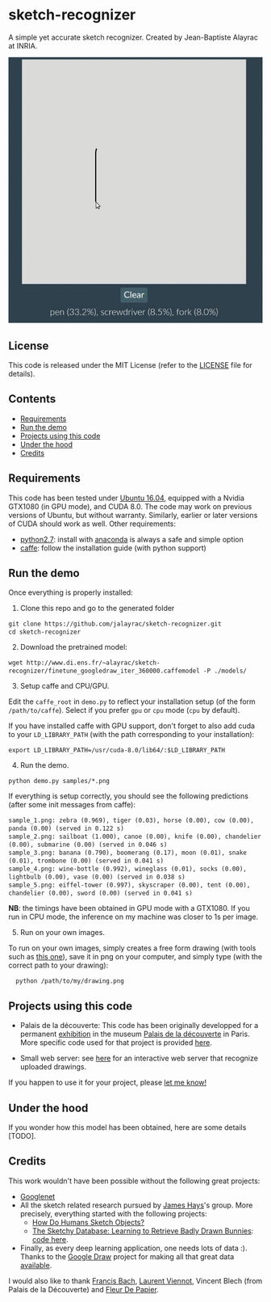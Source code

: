# sketch-recognizer

A simple yet accurate sketch recognizer.
Created by Jean-Baptiste Alayrac at INRIA.

![alt text](demo.gif)

## License

This code is released under the MIT License (refer to the [LICENSE](https://github.com/jalayrac/sketch-recognizer/blob/master/LICENSE) file for details).

## Contents

  - [Requirements](#requirements)
  - [Run the demo](#run-the-demo)  
  - [Projects using this code](#projects-using-this-code)
  - [Under the hood](#under-the-hood)
  - [Credits](#credits)

## Requirements

This code has been tested under [Ubuntu 16.04](https://wiki.ubuntu.com/XenialXerus/ReleaseNotes?_ga=2.64105455.1187681438.1509407568-1392763737.1509407568),
equipped with a Nvidia GTX1080 (in GPU mode), and CUDA 8.0.
The code may work on previous versions of Ubuntu, but without warranty.
Similarly, earlier or later versions of CUDA should work as well.
Other requirements:

* [python2.7](https://www.python.org/download/releases/2.7/): install with [anaconda](https://www.anaconda.com/download/#download) is always a safe and simple option
* [caffe](http://caffe.berkeleyvision.org/installation.html): follow the installation guide (with python support)

## Run the demo

Once everything is properly installed:

1) Clone this repo and go to the generated folder
  ```Shell
  git clone https://github.com/jalayrac/sketch-recognizer.git
  cd sketch-recognizer
  ```

2) Download the pretrained model:
  ```Shell  
  wget http://www.di.ens.fr/~alayrac/sketch-recognizer/finetune_googledraw_iter_360000.caffemodel -P ./models/  
  ```
3) Setup caffe and CPU/GPU.

Edit the `caffe_root` in `demo.py` to reflect your installation setup (of the form `/path/to/caffe`).
Select if you prefer `gpu` or `cpu` mode (`cpu` by default).

If you have installed caffe with GPU support, don't forget to also add cuda to your `LD_LIBRARY_PATH` (with the path corresponding to your installation):

```Shell 
export LD_LIBRARY_PATH=/usr/cuda-8.0/lib64/:$LD_LIBRARY_PATH
```

4) Run the demo.

  ```Shell
  python demo.py samples/*.png
  ```
  
  If everything is setup correctly, you should see the following predictions (after some init messages from caffe):
  
  ```Shell
  sample_1.png: zebra (0.969), tiger (0.03), horse (0.00), cow (0.00), panda (0.00) (served in 0.122 s)
  sample_2.png: sailboat (1.000), canoe (0.00), knife (0.00), chandelier (0.00), submarine (0.00) (served in 0.046 s)
  sample_3.png: banana (0.790), boomerang (0.17), moon (0.01), snake (0.01), trombone (0.00) (served in 0.041 s)
  sample_4.png: wine-bottle (0.992), wineglass (0.01), socks (0.00), lightbulb (0.00), vase (0.00) (served in 0.038 s)
  sample_5.png: eiffel-tower (0.997), skyscraper (0.00), tent (0.00), chandelier (0.00), sword (0.00) (served in 0.041 s)
  ```
  
  **NB**: the timings have been obtained in GPU mode with a GTX1080. If you run in CPU mode, the inference on my machine was closer to 1s per image.
  
5) Run on your own images.

To run on your own images, simply creates a free form drawing (with tools such as [this one](https://drawisland.com/?w=400&h=400)), 
save it in png on your computer, and simply type (with the correct path to your drawing):

```Shell
  python /path/to/my/drawing.png
```
  
## Projects using this code

- Palais de la découverte: 
This code has been originally developped for a permanent [exhibition](http://www.palais-decouverte.fr/fr/au-programme/expositions-permanentes/informatique-et-sciences-du-numerique/visite-libre/) in the museum
[Palais de la découverte](http://www.palais-decouverte.fr/en/home/) in Paris.
More specific code used for that project is provided [here](https://github.com/jalayrac/sketch-recognizer/tree/master/examples/palais/).

- Small web server: see [here](https://github.com/jalayrac/sketch-recognizer/tree/master/examples/web_server/) for an interactive web server that recognize uploaded drawings.

If you happen to use it for your project, please [let me know!](mailto:jean-baptiste.alayrac@inria.fr)

## Under the hood

If you wonder how this model has been obtained, here are some details [TODO].

## Credits

This work wouldn't have been possible without the following great projects:

- [Googlenet](https://www.cs.unc.edu/~wliu/papers/GoogLeNet.pdf)
- All the sketch related research pursued by [James Hays](https://www.cc.gatech.edu/~hays/)'s group.
More precisely, everything started with the following projects:
  - [How Do Humans Sketch Objects?](http://cybertron.cg.tu-berlin.de/eitz/projects/classifysketch/)
  - [The Sketchy Database: Learning to Retrieve Badly Drawn Bunnies](http://sketchy.eye.gatech.edu/): [code here](https://github.com/janesjanes/sketchy).
- Finally, as every deep learning application, one needs lots of data :). Thanks to the [Google Draw](https://quickdraw.withgoogle.com/) project for making
all that great data [available](https://github.com/googlecreativelab/quickdraw-dataset).


I would also like to thank [Francis Bach](http://www.di.ens.fr/~fbach/), [Laurent Viennot](https://who.rocq.inria.fr/Laurent.Viennot/), Vincent Blech (from Palais de la Découverte) and [Fleur De Papier](http://www.fleurdepapier.com/).



